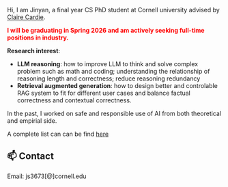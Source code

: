 Hi, I am Jinyan, a final year CS PhD student at Cornell university advised by [Claire Cardie](https://www.cs.cornell.edu/home/cardie/).

<span style="color:red; font-weight:bold">I will be graduating in Spring 2026 and am actively seeking full-time positions in industry.</span> 





**Research interest**: 
- **LLM reasoning**: how to improve LLM to think and solve complex problem such as math and coding; understanding the relationship of reasoning length and correctness; reduce reasoning redundancy
- **Retrieval augmented generation**: how to design better and controlable RAG system to fit for different user cases and balance factual correctness and contextual correctness. 


In the past, I worked on safe and responsible use of AI from both theoretical and empirial side. 

A complete list can can be find [here](https://jinyansu1.github.io/Publications.html)

  
## 📫 Contact
Email: js3673[@]cornell.edu





